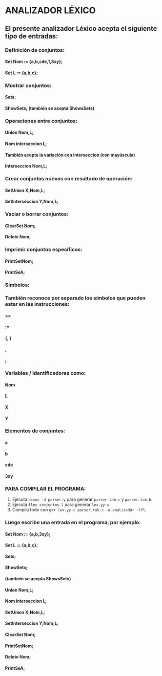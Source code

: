 # ANALIZADOR LÉXICO

## El presente analizador Léxico acepta el siguiente tipo de entradas: 

### Definición de conjuntos:
  #### Set Nom := {a,b,cde,1,3xy};
  #### Set L := {a,b,c};

### Mostrar conjuntos:
  #### Sets;
  #### ShowSets; (también se acepta ShowsSets)

### Operaciones entre conjuntos:
  #### Union Nom,L;
  #### Nom interseccion L;
  #### También acepta la variación con Interseccion (con mayúscula)
  #### Interseccion Nom,L;

### Crear conjuntos nuevos con resultado de operación:
  #### SetUnion X,Nom,L;
  #### SetInterseccion Y,Nom,L;
  
### Vaciar o borrar conjuntos:
  #### ClearSet Nom;
  #### Delete Nom;
### Imprimir conjuntos específicos:
  #### PrintSetNom;
  #### PrintSeA;

### Símbolos:
  ### También reconoce por separado los símbolos que pueden estar en las instrucciones:
  #### >>
  #### :=
  #### {, }
  #### ,
  #### ;
  
### Variables / Identificadores como:
  #### Nom  
  #### L  
  #### X  
  #### Y
  
### Elementos de conjuntos:
  #### a  
  #### b  
  #### cde  
  #### 3xy  

### PARA COMPILAR EL PROGRAMA:
1. Ejecuta `bison -d parser.y` para generar `parser.tab.c` y `parser.tab.h`.
2. Ejecuta `flex conjuntos.l` para generar `lex.yy.c`.
3. Compila todo con `g++ lex.yy.c parser.tab.c -o analizador -lfl`.

### Luego escribe una entrada en el programa, por ejemplo: 

#### Set Nom := {a,b,3xy};
#### Set L := {a,b,c};
#### Sets;
#### ShowSets;
#### (también se acepta ShowsSets)
#### Union Nom,L;
#### Nom interseccion L;
#### SetUnion X,Nom,L;
#### SetInterseccion Y,Nom,L;
#### ClearSet Nom;
#### PrintSetNom;
#### Delete Nom;
#### PrintSeA;
